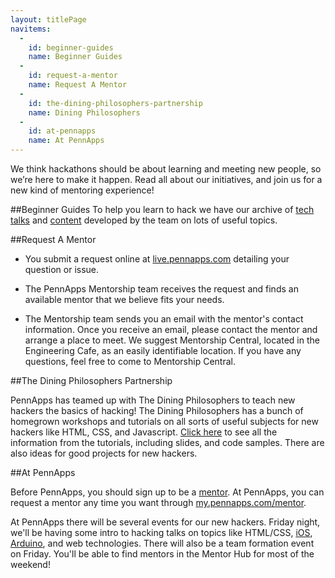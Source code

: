 ```yaml
---
layout: titlePage
navitems:
  -
    id: beginner-guides
    name: Beginner Guides
  -
    id: request-a-mentor
    name: Request A Mentor
  -
    id: the-dining-philosophers-partnership
    name: Dining Philosophers
  -
    id: at-pennapps
    name: At PennApps
---
```


We think hackathons should be about learning and meeting new people, so we’re here to make it happen. Read all about our initiatives, and join us for a new kind of mentoring experience!

##Beginner Guides
To help you learn to hack we have our archive of [tech talks](./TechTalks) and [content](./guide) developed by the team on lots of useful topics. 

##Request A Mentor

+ You submit a request online at [live.pennapps.com](live.pennapps.com) detailing your question or issue.

+ The PennApps Mentorship team receives the request and finds an available mentor that we believe fits your needs.

+ The Mentorship team sends you an email with the mentor's contact information.
Once you receive an email, please contact the mentor and arrange a place to meet. We suggest Mentorship Central, located in the Engineering Cafe, as an easily identifiable location. If you have any questions, feel free to come to Mentorship Central.

##The Dining Philosophers Partnership

PennApps has teamed up with The Dining Philosophers to teach new hackers the basics of hacking! The Dining Philosophers has a bunch of homegrown workshops and tutorials on all sorts of useful subjects for new hackers like HTML, CSS, and Javascript. [Click here](http://dinphil.github.io) to see all the information from the tutorials, including slides, and code samples. There are also ideas for good projects for new hackers.

##At PennApps

Before PennApps, you should sign up to be a [mentor](https://docs.google.com/forms/d/1jTVRzgrWkAb4unBnGMJpPiAA-dQxm3yb3-FNhWPg8tw/viewform?usp=send_form). At PennApps, you can request a mentor any time you want through [my.pennapps.com/mentor](https://my.pennapps.com/mentor).

At PennApps there will be several events for our new hackers. Friday night, we'll be having some intro to hacking talks on topics like HTML/CSS, [iOS](https://www.youtube.com/watch?v=nNa1GEXQZJg), [Arduino](https://www.youtube.com/watch?v=l1M1zBkxVX0), and web technologies. There will also be a team formation event on Friday. You'll be able to find mentors in the Mentor Hub for most of the weekend!

<script markdown="1">
nav.registerCollapse($('#navbar'), function() {
  return $(window).width() <= 767;
});
nav.initializeCollapse();
</script>